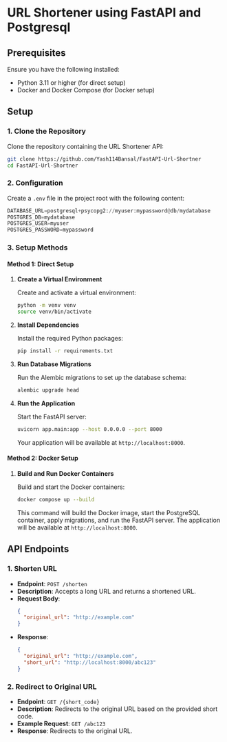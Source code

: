 # URL Shortener using FastAPI and Postgresql

## Prerequisites

Ensure you have the following installed:
- Python 3.11 or higher (for direct setup)
- Docker and Docker Compose (for Docker setup)

## Setup

### 1. Clone the Repository

Clone the repository containing the URL Shortener API:

```bash
git clone https://github.com/Yash114Bansal/FastAPI-Url-Shortner
cd FastAPI-Url-Shortner
```


### 2. Configuration

Create a `.env` file in the project root with the following content:

```python
DATABASE_URL=postgresql+psycopg2://myuser:mypassword@db/mydatabase
POSTGRES_DB=mydatabase
POSTGRES_USER=myuser
POSTGRES_PASSWORD=mypassword
```

### 3. Setup Methods

#### Method 1: Direct Setup

1. **Create a Virtual Environment**

   Create and activate a virtual environment:

    ```bash
    python -m venv venv
    source venv/bin/activate 
    ```

2. **Install Dependencies**

   Install the required Python packages:

    ```bash
    pip install -r requirements.txt
    ```

3. **Run Database Migrations**

   Run the Alembic migrations to set up the database schema:

    ```bash
    alembic upgrade head
    ```

4. **Run the Application**

   Start the FastAPI server:

    ```bash
    uvicorn app.main:app --host 0.0.0.0 --port 8000
    ```

   Your application will be available at `http://localhost:8000`.

#### Method 2: Docker Setup

1. **Build and Run Docker Containers**

   Build and start the Docker containers:

    ```bash
    docker compose up --build
    ```

   This command will build the Docker image, start the PostgreSQL container, apply migrations, and run the FastAPI server. The application will be available at `http://localhost:8000`.

## API Endpoints

### 1. Shorten URL

- **Endpoint**: `POST /shorten`
- **Description**: Accepts a long URL and returns a shortened URL.
- **Request Body**:
    ```json
    {
      "original_url": "http://example.com"
    }
    ```
- **Response**:
    ```json
    {
      "original_url": "http://example.com",
      "short_url": "http://localhost:8000/abc123"
    }
    ```

### 2. Redirect to Original URL

- **Endpoint**: `GET /{short_code}`
- **Description**: Redirects to the original URL based on the provided short code.
- **Example Request**: `GET /abc123`
- **Response**: Redirects to the original URL.